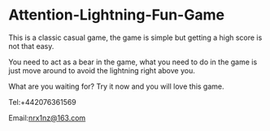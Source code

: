 # Attention-Lightning-Fun-Game

This is a classic casual game, the game is simple but getting a high score is not that easy.

You need to act as a bear in the game, what you need to do in the game is just move around to avoid the lightning right above you.

What are you waiting for?  Try it now and you will love this game.

Tel:+442076361569

Email:nrx1nz@163.com

